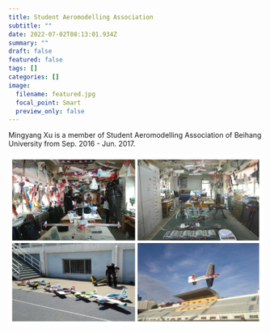 ```yaml
---
title: Student Aeromodelling Association
subtitle: ""
date: 2022-07-02T08:13:01.934Z
summary: ""
draft: false
featured: false
tags: []
categories: []
image:
  filename: featured.jpg
  focal_point: Smart
  preview_only: false
---
```

Mingyang Xu is a member of Student Aeromodelling Association of Beihang University from Sep. 2016 - Jun. 2017.



![](ae1.jpg)
